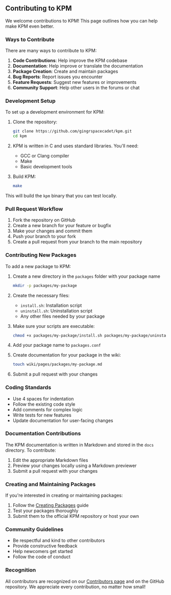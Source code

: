 ## Contributing to KPM

We welcome contributions to KPM! This page outlines how you can help make KPM even better.

### Ways to Contribute

There are many ways to contribute to KPM:

1. **Code Contributions**: Help improve the KPM codebase
2. **Documentation**: Help improve or translate the documentation
3. **Package Creation**: Create and maintain packages
4. **Bug Reports**: Report issues you encounter
5. **Feature Requests**: Suggest new features or improvements
6. **Community Support**: Help other users in the forums or chat

### Development Setup

To set up a development environment for KPM:

1. Clone the repository:
   ```bash
   git clone https://github.com/gingrspacecadet/kpm.git
   cd kpm
   ```

2. KPM is written in C and uses standard libraries. You'll need:
   - GCC or Clang compiler
   - Make
   - Basic development tools

3. Build KPM:
   ```bash
   make
   ```

This will build the `kpm` binary that you can test locally.

### Pull Request Workflow

1. Fork the repository on GitHub
2. Create a new branch for your feature or bugfix
3. Make your changes and commit them
4. Push your branch to your fork
5. Create a pull request from your branch to the main repository

### Contributing New Packages

To add a new package to KPM:

1. Create a new directory in the `packages` folder with your package name
   ```bash
   mkdir -p packages/my-package
   ```

2. Create the necessary files:
   - `install.sh`: Installation script
   - `uninstall.sh`: Uninstallation script
   - Any other files needed by your package

3. Make sure your scripts are executable:
   ```bash
   chmod +x packages/my-package/install.sh packages/my-package/uninstall.sh
   ```

4. Add your package name to `packages.conf`

5. Create documentation for your package in the wiki:
   ```bash
   touch wiki/pages/packages/my-package.md
   ```

6. Submit a pull request with your changes

### Coding Standards

- Use 4 spaces for indentation
- Follow the existing code style
- Add comments for complex logic
- Write tests for new features
- Update documentation for user-facing changes

### Documentation Contributions

The KPM documentation is written in Markdown and stored in the `docs` directory. To contribute:

1. Edit the appropriate Markdown files
2. Preview your changes locally using a Markdown previewer
3. Submit a pull request with your changes

### Creating and Maintaining Packages

If you're interested in creating or maintaining packages:

1. Follow the [Creating Packages](/tutorials/creating-packages) guide
2. Test your packages thoroughly
3. Submit them to the official KPM repository or host your own

### Community Guidelines

- Be respectful and kind to other contributors
- Provide constructive feedback
- Help newcomers get started
- Follow the code of conduct

### Recognition

All contributors are recognized on our [Contributors page](/contributors) and on the GitHub repository. We appreciate every contribution, no matter how small!